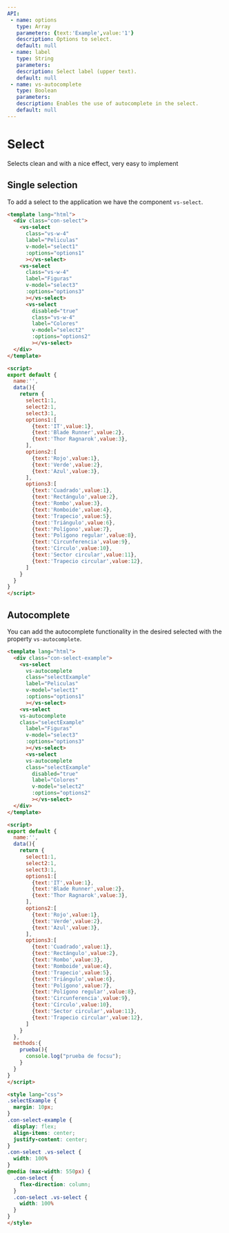 ```yaml
---
API:
 - name: options
   type: Array
   parameters: {text:'Example',value:'1'}
   description: Options to select.
   default: null
 - name: label
   type: String
   parameters:
   description: Select label (upper text).
   default: null
 - name: vs-autocomplete
   type: Boolean
   parameters:
   description: Enables the use of autocomplete in the select.
   default: null
---
```


# Select

<box header>

Selects clean and with a nice effect, very easy to implement

</box>

<box>

## Single selection

To add a select to the application we have the component `vs-select`.

<vuecode md>
<div slot="demo">

 <Demos-Select-Default/>

</div>

<div slot="code">

```html
<template lang="html">
  <div class="con-select">
    <vs-select
      class="vs-w-4"
      label="Peliculas"
      v-model="select1"
      :options="options1"
      ></vs-select>
    <vs-select
      class="vs-w-4"
      label="Figuras"
      v-model="select3"
      :options="options3"
      ></vs-select>
      <vs-select
        disabled="true"
        class="vs-w-4"
        label="Colores"
        v-model="select2"
        :options="options2"
        ></vs-select>
  </div>
</template>

<script>
export default {
  name:'',
  data(){
    return {
      select1:1,
      select2:1,
      select3:1,
      options1:[
        {text:'IT',value:1},
        {text:'Blade Runner',value:2},
        {text:'Thor Ragnarok',value:3},
      ],
      options2:[
        {text:'Rojo',value:1},
        {text:'Verde',value:2},
        {text:'Azul',value:3},
      ],
      options3:[
        {text:'Cuadrado',value:1},
        {text:'Rectángulo',value:2},
        {text:'Rombo',value:3},
        {text:'Romboide',value:4},
        {text:'Trapecio',value:5},
        {text:'Triángulo',value:6},
        {text:'Polígono',value:7},
        {text:'Polígono regular',value:8},
        {text:'Circunferencia',value:9},
        {text:'Círculo',value:10},
        {text:'Sector circular',value:11},
        {text:'Trapecio circular',value:12},
      ]
    }
  }
}
</script>
```

</div>
</vuecode>
</box>

<box>

## Autocomplete

You can add the autocomplete functionality in the desired selected with the property `vs-autocomplete`.

<vuecode md>
<div slot="demo">

 <Demos-Select-Autocomplete/>

</div>

<div slot="code">

```html
<template lang="html">
  <div class="con-select-example">
    <vs-select
      vs-autocomplete
      class="selectExample"
      label="Peliculas"
      v-model="select1"
      :options="options1"
      ></vs-select>
    <vs-select
    vs-autocomplete
    class="selectExample"
      label="Figuras"
      v-model="select3"
      :options="options3"
      ></vs-select>
      <vs-select
      vs-autocomplete
      class="selectExample"
        disabled="true"
        label="Colores"
        v-model="select2"
        :options="options2"
        ></vs-select>
  </div>
</template>

<script>
export default {
  name:'',
  data(){
    return {
      select1:1,
      select2:1,
      select3:1,
      options1:[
        {text:'IT',value:1},
        {text:'Blade Runner',value:2},
        {text:'Thor Ragnarok',value:3},
      ],
      options2:[
        {text:'Rojo',value:1},
        {text:'Verde',value:2},
        {text:'Azul',value:3},
      ],
      options3:[
        {text:'Cuadrado',value:1},
        {text:'Rectángulo',value:2},
        {text:'Rombo',value:3},
        {text:'Romboide',value:4},
        {text:'Trapecio',value:5},
        {text:'Triángulo',value:6},
        {text:'Polígono',value:7},
        {text:'Polígono regular',value:8},
        {text:'Circunferencia',value:9},
        {text:'Círculo',value:10},
        {text:'Sector circular',value:11},
        {text:'Trapecio circular',value:12},
      ]
    }
  },
  methods:{
    prueba(){
      console.log("prueba de focsu");
    }
  }
}
</script>

<style lang="css">
.selectExample {
  margin: 10px;
}
.con-select-example {
  display: flex;
  align-items: center;
  justify-content: center;
}
.con-select .vs-select {
  width: 100%
}
@media (max-width: 550px) {
  .con-select {
    flex-direction: column;
  }
  .con-select .vs-select {
    width: 100%
  }
}
</style>
```

</div>
</vuecode>
</box>
